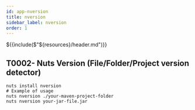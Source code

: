 ```yaml
---
id: app-nversion
title: nversion
sidebar_label: nversion
order: 1
---
```


${{include($"${resources}/header.md")}}

## T0002- Nuts Version (File/Folder/Project version detector)
```
nuts install nversion
# Example of usage
nuts nversion ./your-maven-project-folder
nuts nversion your-jar-file.jar
```